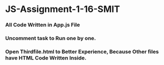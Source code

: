 # JS-Assignment-1-16-SMIT

### All Code Written in App.js File

### Uncomment task to Run one by one.

### Open Thirdfile.html to Better Experience, Because Other files have HTML Code Written Inside.

